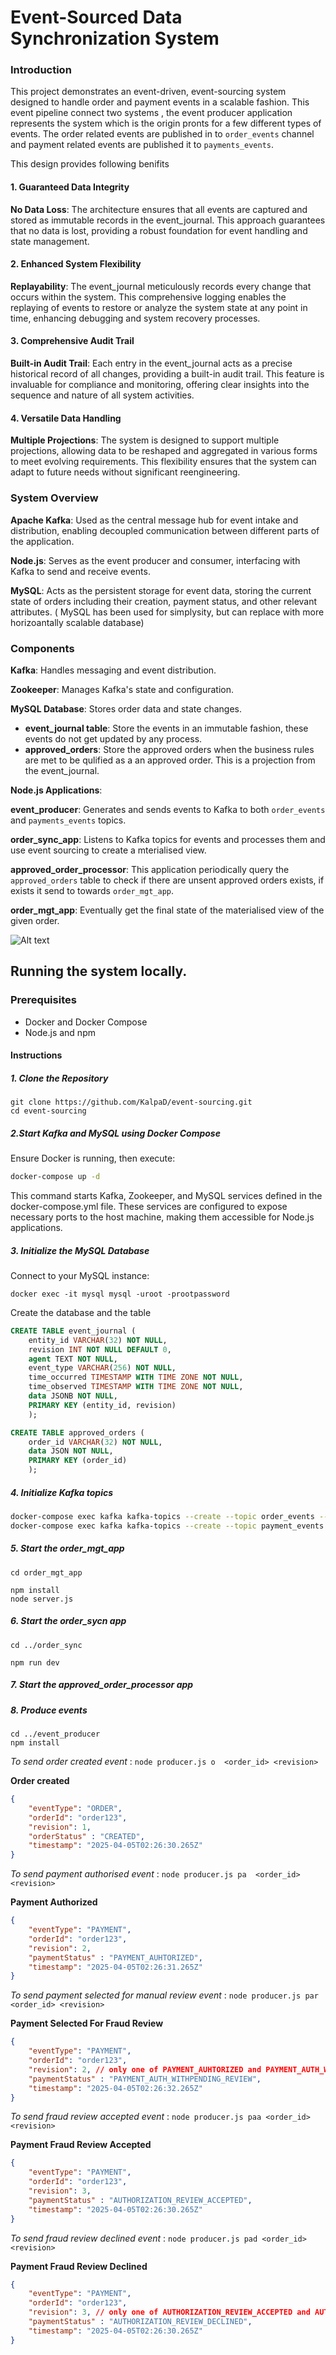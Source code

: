 # Event-Sourced Data Synchronization System

### Introduction

This project demonstrates an event-driven, event-sourcing system designed to handle order and payment events in a scalable fashion.
This event pipeline connect two systems , the event producer application represents the system which is the origin pronts for a few different types of events. The order related events are published in to `order_events` channel and payment related events are published it to `payments_events`.

This design provides following benifits

#### 1. Guaranteed Data Integrity

**No Data Loss**: The architecture ensures that all events are captured and stored as immutable records in the event_journal. This approach guarantees that no data is lost, providing a robust foundation for event handling and state management.

#### 2. Enhanced System Flexibility

**Replayability**: The event_journal meticulously records every change that occurs within the system. This comprehensive logging enables the replaying of events to restore or analyze the system state at any point in time, enhancing debugging and system recovery processes.

#### 3. Comprehensive Audit Trail

**Built-in Audit Trail**: Each entry in the event_journal acts as a precise historical record of all changes, providing a built-in audit trail. This feature is invaluable for compliance and monitoring, offering clear insights into the sequence and nature of all system activities.

#### 4. Versatile Data Handling

**Multiple Projections**: The system is designed to support multiple projections, allowing data to be reshaped and aggregated in various forms to meet evolving requirements. This flexibility ensures that the system can adapt to future needs without significant reengineering.


### System Overview
**Apache Kafka**: Used as the central message hub for event intake and distribution, enabling decoupled communication between different parts of the application.

**Node.js**: Serves as the event producer and consumer, interfacing with Kafka to send and receive events.

**MySQL**: Acts as the persistent storage for event data, storing the current state of orders including their creation, payment status, and other relevant attributes. ( MySQL has been used for simplysity, but can replace with more horizoantally scalable database)

### Components
**Kafka**: Handles messaging and event distribution.

**Zookeeper**: Manages Kafka's state and configuration.

**MySQL Database**: Stores order data and state changes.

- **event_journal table**: Store the events in an immutable fashion, these events do not get updated by any process.
- **approved_orders**: Store the approved orders when the business rules are met to be qulified as a an approved order. This is a projection from the event_journal.

**Node.js Applications**:

**event_producer**: Generates and sends events to Kafka to both `order_events` and `payments_events` topics.

**order_sync_app**: Listens to Kafka topics for events and processes them and use event sourcing to create a mterialised view.

**approved_order_processor**: This application periodically query the `approved_orders` table to check if there are unsent approved orders exists, if exists it send to towards `order_mgt_app`.

**order_mgt_app**: Eventually get the final state of the materialised view of the given order.

![Alt text](images/even-sourcing-1.png)


## Running the system locally.

### Prerequisites
- Docker and Docker Compose
- Node.js and npm

#### Instructions
##### 1. Clone the Repository
```
git clone https://github.com/KalpaD/event-sourcing.git
cd event-sourcing
```
##### 2.Start Kafka and MySQL using Docker Compose
Ensure Docker is running, then execute:
```bash
docker-compose up -d
```
This command starts Kafka, Zookeeper, and MySQL services defined in the docker-compose.yml file. These services are configured to expose necessary ports to the host machine, making them accessible for Node.js applications.

##### 3. Initialize the MySQL Database
Connect to your MySQL instance:
```
docker exec -it mysql mysql -uroot -prootpassword
```

Create the database and the table
```SQL
CREATE TABLE event_journal (
    entity_id VARCHAR(32) NOT NULL,
    revision INT NOT NULL DEFAULT 0,
    agent TEXT NOT NULL,
    event_type VARCHAR(256) NOT NULL,
    time_occurred TIMESTAMP WITH TIME ZONE NOT NULL,
    time_observed TIMESTAMP WITH TIME ZONE NOT NULL,
    data JSONB NOT NULL,
    PRIMARY KEY (entity_id, revision)
    );

CREATE TABLE approved_orders (
    order_id VARCHAR(32) NOT NULL,
    data JSON NOT NULL,
    PRIMARY KEY (order_id)
    );
```

##### 4. Initialize Kafka topics

```bash
docker-compose exec kafka kafka-topics --create --topic order_events --bootstrap-server localhost:9092 --partitions 1 --replication-factor 1
docker-compose exec kafka kafka-topics --create --topic payment_events --bootstrap-server localhost:9092 --partitions 1 --replication-factor 1
```

##### 5. Start the order_mgt_app

```
cd order_mgt_app

npm install
node server.js 
```

##### 6. Start the order_sycn app

```
cd ../order_sync

npm run dev
```

##### 7. Start the approved_order_processor app


##### 8. Produce events

```
cd ../event_producer
npm install
```

*To send order created event* : `node producer.js o  <order_id> <revision>`

**Order created**
```JSON
{
    "eventType": "ORDER",
    "orderId": "order123",
    "revision": 1,
    "orderStatus" : "CREATED",
    "timestamp": "2025-04-05T02:26:30.265Z"
}
```

*To send payment authorised event* : `node producer.js pa  <order_id> <revision>`

**Payment Authorized**
```JSON
{
    "eventType": "PAYMENT",
    "orderId": "order123",
    "revision": 2,
    "paymentStatus" : "PAYMENT_AUHTORIZED",  
    "timestamp": "2025-04-05T02:26:31.265Z"
}
```

*To send payment selected for manual review event* : `node producer.js par <order_id> <revision>`

**Payment Selected For Fraud Review**
```JSON
{
    "eventType": "PAYMENT",
    "orderId": "order123",
    "revision": 2, // only one of PAYMENT_AUHTORIZED and PAYMENT_AUTH_WITHPENDING_REVIEW occur for one payment.
    "paymentStatus" : "PAYMENT_AUTH_WITHPENDING_REVIEW",  
    "timestamp": "2025-04-05T02:26:32.265Z"
}
```

*To send fraud review accepted event* : `node producer.js paa <order_id> <revision>`

**Payment Fraud Review Accepted**
```JSON
{
    "eventType": "PAYMENT",
    "orderId": "order123",
    "revision": 3,
    "paymentStatus" : "AUTHORIZATION_REVIEW_ACCEPTED",  
    "timestamp": "2025-04-05T02:26:30.265Z"
}
```

*To send fraud review declined event* : `node producer.js pad <order_id> <revision>`

**Payment Fraud Review Declined**
```JSON
{
    "eventType": "PAYMENT",
    "orderId": "order123", 
    "revision": 3, // only one of AUTHORIZATION_REVIEW_ACCEPTED and AUTHORIZATION_REVIEW_DECLINED occur for one payment.
    "paymentStatus" : "AUTHORIZATION_REVIEW_DECLINED",  
    "timestamp": "2025-04-05T02:26:30.265Z"
}
```


